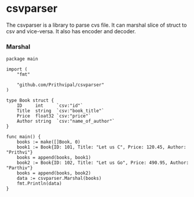 # csvparser

The csvparser is a library to parse cvs file. It can marshal slice of struct to csv and vice-versa. It also has encoder and decoder.

### Marshal

```
package main

import (
	"fmt"

	"github.com/Prithvipal/csvparser"
)

type Book struct {
	ID     int     `csv:"id"`
	Title  string  `csv:"book_title"`
	Price  float32 `csv:"price"`
	Author string  `csv:"name_of_author"`
}

func main() {
	books := make([]Book, 0)
	book1 := Book{ID: 101, Title: "Let us C", Price: 120.45, Author: "Prithvi"}
	books = append(books, book1)
	book2 := Book{ID: 102, Title: "Let us Go", Price: 490.95, Author: "Parthiv"}
	books = append(books, book2)
	data := csvparser.Marshal(books)
	fmt.Println(data)
}
```
